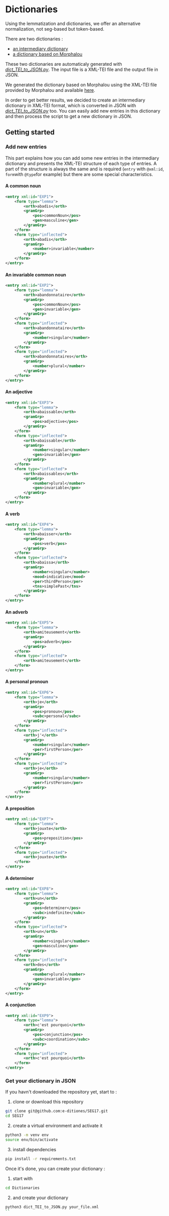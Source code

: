 # Dictionaries

Using the lemmatization and dictionaries, we offer an alternative normalization, not seg-based but token-based.

There are two dictionaries :
* [an intermediary dictionary](https://github.com/e-ditiones/SEG17/blob/master/Dictionaries/intermediary_dict.xml.json)
* [a dictionary based on Morphalou](https://github.com/e-ditiones/SEG17/blob/master/Dictionaries/morphalou_dict.json)

These two dictionaries are automaticaly generated with [*dict_TEI_to_JSON.py*](https://github.com/e-ditiones/SEG17/blob/master/Dictionaries/dict_TEI_to_JSON.py). The input file is a XML-TEI file and the output file in JSON. 

We generated the dictionary based on Morphalou using the XML-TEI file provided by Morphalou and available [here](https://www.ortolang.fr/market/lexicons/morphalou).

In order to get better results, we decided to create an intermediary dictionary in XML-TEI format, which is converted in JSON with [*dict_TEI_to_JSON.py*](https://github.com/e-ditiones/SEG17/blob/master/Dictionaries/dict_TEI_to_JSON.py) too.
You can easily add new entries in this dictionary and then process the script to get a new dictionary in JSON. 

## Getting started

### Add new entries

This part explains how you can add some new entries in the intermediary dictionary and presents the XML-TEI structure of each type of entries. A part of the structure is always the same and is required (`entry` with `@xml:id`, `form`with `@type`for example) but there are some special characteristics.

#### A common noun

```xml
<entry xml:id="EXP1">
	<form type="lemma">
		<orth>abadis</orth>
		<gramGrp>
			<pos>commonNoun</pos>
			<gen>masculine</gen>
		</gramGrp>
	</form>
	<form type="inflected">
		<orth>abadis</orth>
		<gramGrp>
			<number>invariable</number>
		</gramGrp>
	</form>
</entry>
```

#### An invariable common noun

```xml
<entry xml:id="EXP2">
	<form type="lemma">
		<orth>abandonnataire</orth>
		<gramGrp>
			<pos>commonNoun</pos>
			<gen>invariable</gen>
		</gramGrp>
	</form>
	<form type="inflected">
		<orth>abandonnataire</orth>
		<gramGrp>
			<number>singular</number>
		</gramGrp>
	</form>
	<form type="inflected">
		<orth>abandonnataires</orth>
		<gramGrp>
			<number>plural</number>
		</gramGrp>
	</form>
</entry>
```

#### An adjective

```xml
<entry xml:id="EXP3">
	<form type="lemma">
		<orth>abaissable</orth>
		<gramGrp>
			<pos>adjective</pos>
		</gramGrp>
	</form>
	<form type="inflected">
		<orth>abaissable</orth>
		<gramGrp>
			<number>singular</number>
			<gen>invariable</gen>
		</gramGrp>
	</form>
	<form type="inflected">
		<orth>abaissables</orth>
		<gramGrp>
			<number>plural</number>
			<gen>invariable</gen>
		</gramGrp>
	</form>
</entry>
```

#### A verb

```xml
<entry xml:id="EXP4">
	<form type="lemma">
		<orth>abaisser</orth>
		<gramGrp>
			<pos>verb</pos>
		</gramGrp>
	</form>
	<form type="inflected">
		<orth>abaissa</orth>
		<gramGrp>
			<number>singular</number>
			<mood>indicative</mood>
			<per>thirdPerson</per>
			<tns>simplePast</tns>
		</gramGrp>
	</form>
</entry>
```

#### An adverb

```xml
<entry xml:id="EXP5">
	<form type="lemma">
		<orth>amiteusement</orth>
		<gramGrp>
			<pos>adverb</pos>
		</gramGrp>
	</form>
	<form type="inflected">
		<orth>amiteusement</orth>
	</form>
</entry>
```

#### A personal pronoun

```xml
<entry xml:id="EXP6">
	<form type="lemma">
		<orth>je</orth>
		<gramGrp>
			<pos>pronoun</pos>
			<subc>personal</subc>
		</gramGrp>
	</form>
	<form type="inflected">
		<orth>j'</orth>
		<gramGrp>
			<number>singular</number>
			<per>firstPerson</per>
		</gramGrp>
	</form>
	<form type="inflected">
		<orth>je</orth>
		<gramGrp>
			<number>singular</number>
			<per>firstPerson</per>
		</gramGrp>
	</form>
</entry>
```

#### A preposition

```xml
<entry xml:id="EXP7">
	<form type="lemma">
		<orth>jouxte</orth>
		<gramGrp>
			<pos>preposition</pos>
		</gramGrp>
	</form>
	<form type="inflected">
		<orth>jouxte</orth>
	</form>
</entry>
```

#### A determiner

```xml
<entry xml:id="EXP8">
	<form type="lemma">
		<orth>un</orth>
		<gramGrp>
			<pos>determiner</pos>
			<subc>indefinite</subc>
		</gramGrp>
	</form>
	<form type="inflected">
		<orth>un</orth>
		<gramGrp>
			<number>singular</number>
			<gen>masculine</gen>
		</gramGrp>
	</form>
	<form type="inflected">
		<orth>des</orth>
		<gramGrp>
			<number>plural</number>
			<gen>invariable</gen>
		</gramGrp>
	</form>
</entry>
```

#### A conjunction

```xml
<entry xml:id="EXP9">
	<form type="lemma">
		<orth>c'est pourquoi</orth>
		<gramGrp>
			<pos>conjunction</pos>
			<subc>coordination</subc>
		</gramGrp>
	</form>
	<form type="inflected">
		<orth>c'est pourquoi</orth>
	</form>
</entry>
```

### Get your dictionary in JSON

If you havn't downloaded the repository yet, start to :
1. clone or download this repository
```bash
git clone git@github.com:e-ditiones/SEG17.git
cd SEG17
```
2. create a virtual environment and activate it
```bash
python3 -m venv env
source env/bin/activate
```
3. install dependencies
```bash
pip install -r requirements.txt
```
Once it's done, you can create your dictionary :

1. start with
```bash
cd Dictionaries
```

2. and create your dictionary
```bash
python3 dict_TEI_to_JSON.py your_file.xml
``